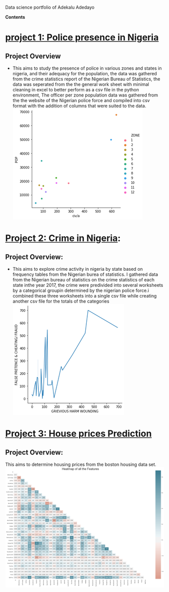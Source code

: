 
Data science portfolio of Adekalu Adedayo

**Contents**

# [**project 1: Police presence in Nigeria**](https://github.com/vervainalthor/Exploring-Nigeria-through-data)

 ## **Project Overview** 
* This aims to study the presence of police in various zones and states in nigeria, and their adequacy for the population, the data was gathered from the crime statistics report of the Nigerian Bureau of Statistics, the data was seperated from the the general work sheet with minimal cleaning in excel to better perform as a csv file in the python environment, The officer per zone population data was gathered from the the website of the Nigerian police force and compiled into csv format with the addition of columns that were suited to the data.
![scatter plot](https://github.com/vervainalthor/Adekalu_portfolio/blob/master/images/police%20image.png)


# [**Project 2: Crime in Nigeria**](https://github.com/vervainalthor/Exploring-Nigeria-through-data):

## **Project Overview:**
* This aims to explore crime activity in nigeria by state based on frequency tables from the Nigerian burea of statistics. I gathered data from the Nigerian bureau of statistics on the crime statistics of each state inthe year 2017, the crime were predivided into several worksheets by a categorical groupin determined by the nigerian police force.i combined these three worksheets into a single csv file while creating another csv file for the totals of the categories
![lineplot](https://github.com/vervainalthor/Adekalu_portfolio/blob/master/images/crime%20image.png)


# [**Project 3: House prices Prediction**](https://github.com/vervainalthor/Learning-data-science/blob/master/My%20take%20on%20housing%20price%20regression.ipynb)
## **Project Overview:**
This aims to determine housing prices from the boston housing data set.
![heat map](https://github.com/vervainalthor/Adekalu_portfolio/blob/master/images/heat%20map%20regression.png)
